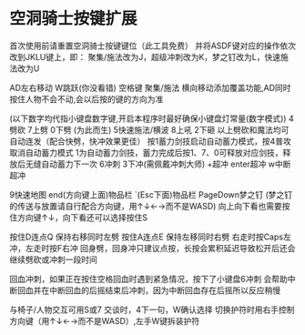 # 空洞骑士按键扩展

首次使用前请重置空洞骑士按键键位（此工具免费）
并将ASDF键对应的操作依次改到JKLU键上，即：
聚集/施法改为J，超级冲刺改为K，梦之钉改为L，快速施法改为U

AD左右移动 W跳跃(你没看错) 空格键 聚集/施法
横向移动添加覆盖功能,AD同时按住人物不会不动,会以后按的键的方向为准

(以下数字均代指小键盘数字键,开启本程序时最好确保小键盘灯常量(数字模式))
4劈砍 7上劈 0下劈 (为此而生)
5快速施法/横波 8上吼 2下砸
以上劈砍和魔法均可自动连发（配合快劈，快冲效果更佳）
按1蓄力剑技启动自动蓄力模式，按4普攻取消自动蓄力模式
1为自动蓄力剑技，蓄力完成后按1、7、0可释放对应剑技，释放后无缝自动蓄力下一次
6冲刺 3下冲(需佩戴冲刺大师) +超冲 enter超冲 w中断超冲

9快速地图
end(方向键上面)物品栏 `(Esc下面)物品栏
PageDown梦之钉
(梦之钉的传送与放置请自行配合方向键，用↑↓←→而不是WASD)
向上向下看也需要按住方向键↑↓，向下看还可以选择按住S

按住D连点Q 保持右移同时左劈
按住A连点E 保持左移同时右劈
右走时按Caps左冲，左走时按F右冲
回身劈，回身冲只建议点按，长按会累积延迟导致松开后还会继续劈砍或冲刺一段时间

回血冲刺，如果正在按住空格回血时遇到紧急情况，按下了小键盘6冲刺
会帮助中断回血并在中断回血的后摇结束后冲刺，因为中断回血存在后摇所以反应稍慢

与椅子/人物交互可用S或7
交谈时，4下一句，W确认选择 
切换护符时用右手控制方向键（用↑↓←→而不是WASD）,左手W键拆装护符


